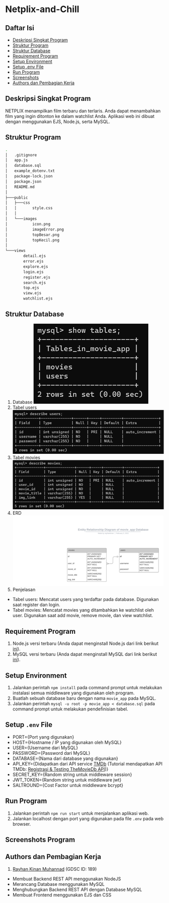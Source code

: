 # Netplix-and-Chill

## Daftar Isi
* [Deskripsi Singkat Program](#deskripsi-singkat-program)
* [Struktur Program](#struktur-program)
* [Struktur Database](#struktur-database)
* [Requirement Program](#requirement-program)
* [Setup Environment](#setup-environment)
* [Setup .env File](#setup-env-file)
* [Run Program](#run-program)
* [Screenshots](#screenshots-program)
* [Authors dan Pembagian Kerja](#authors-dan-pembagian-kerja)

## Deskripsi Singkat Program
NETPLIX menampilkan film terbaru dan terlaris.
Anda dapat menambahkan film yang ingin ditonton ke dalam watchlist Anda.
Aplikasi web ini dibuat dengan menggunakan EJS, Node.js, serta MySQL.

## Struktur Program
```bash
.
│   .gitignore
│   app.js
│   database.sql
│   example_dotenv.txt
│   package-lock.json
│   package.json
│   README.md
│              
├───public
│   ├───css
│   │       style.css
│   │       
│   └───images
│           icon.png
│           imageError.png
│           topBesar.png
│           topKecil.png
│           
└───views
        detail.ejs
        error.ejs
        explore.ejs
        login.ejs
        register.ejs
        search.ejs
        top.ejs
        view.ejs
        watchlist.ejs
```

## Struktur Database
1. Database
![Tables](./screenshots/Tables.png)
2. Tabel users
![Users](./screenshots/Users.png)
3. Tabel movies
![Movies](./screenshots/Movies.png)
4. ERD
![Entity Relationship Diagram](./screenshots/ERD.png)
5. Penjelasan
* Tabel users: Mencatat users yang terdaftar pada database. Digunakan saat register dan login.
* Tabel movies: Mencatat movies yang ditambahkan ke watchlist oleh user. Digunakan saat add movie, remove movie, dan view watchlist.

## Requirement Program
1. Node.js versi terbaru (Anda dapat menginstall Node.js dari link berikut [ini](https://nodejs.org/en/)).
2. MySQL versi terbaru (Anda dapat menginstall MySQL dari link berikut [ini](https://dev.mysql.com/downloads/windows/installer/)).

## Setup Environment
1. Jalankan perintah `npm install` pada command prompt untuk melakukan instalasi semua middleware yang digunakan oleh program.
2. Buatlah sebuah database baru dengan nama `movie_app` pada MySQL.
3. Jalankan perintah `mysql -u root -p movie_app < database.sql` pada command prompt untuk melakukan pendefinisian tabel.

## Setup `.env` File
* PORT={Port yang digunakan}
* HOST={Hostname / IP yang digunakan oleh MySQL}
* USER={Username dari MySQL}
* PASSWORD={Password dari MySQL}
* DATABASE={Nama dari database yang digunakan}
* API_KEY={Didapatkan dari API service [TMDb](https://www.themoviedb.org/) (Tutorial mendapatkan API TMDb: [Registrasi & Testing TheMovieDb API](https://www.dicoding.com/blog/registrasi-testing-themoviedb-api/))}
* SECRET_KEY={Random string untuk middleware session}
* JWT_TOKEN={Random string untuk middleware jwt}
* SALTROUND={Cost Factor untuk middleware bcrypt}

## Run Program
1. Jalankan perintah `npm run start` untuk menjalankan aplikasi web.
2. Jalankan localhost dengan port yang digunakan pada file `.env` pada web browser.

## Screenshots Program

## Authors dan Pembagian Kerja
1. [Rayhan Kinan Muhannad](https://github.com/rayhankinan) (GDSC ID: 189)
* Membuat Backend REST API menggunakan NodeJS
* Merancang Database menggunakan MySQL
* Menghubungkan Backend REST API dengan Database MySQL
* Membuat Frontend menggunakan EJS dan CSS